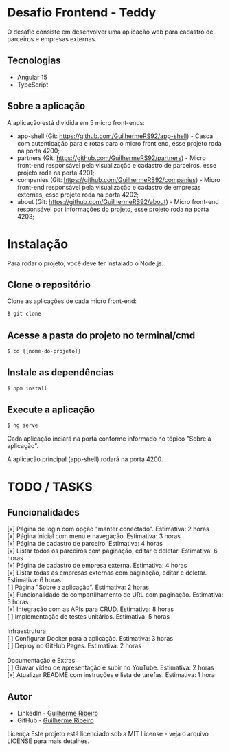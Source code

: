 
# Desafio Frontend - Teddy

O desafio consiste em desenvolver uma aplicação web para cadastro de parceiros e empresas externas.

## Tecnologias

- Angular 15
- TypeScript

## Sobre a aplicação

A aplicação está dividida em 5 micro front-ends:

- app-shell (Git: https://github.com/GuilhermeRS92/app-shell) - Casca com autenticação para e rotas para o micro front end, esse projeto roda na porta 4200;
- partners (Git: https://github.com/GuilhermeRS92/partners) - Micro front-end responsável pela visualização e cadastro de parceiros, esse projeto roda na porta 4201;
- companies (Git: https://github.com/GuilhermeRS92/companies) - Micro front-end responsável pela visualização e cadastro de empresas externas, esse projeto roda na porta 4202;
- about (Git: https://github.com/GuilhermeRS92/about) - Micro front-end responsável por informações do projeto, esse projeto roda na porta 4203;

# Instalação

Para rodar o projeto, você deve ter instalado o Node.js.

## Clone o repositório
Clone as aplicações de cada micro front-end:
```bash
$ git clone
```
## Acesse a pasta do projeto no terminal/cmd
```bash
$ cd {{nome-do-projeto}}
```

## Instale as dependências
```bash
$ npm install
```

## Execute a aplicação
```bash
$ ng serve
```

Cada aplicação inciará na porta conforme informado no tópico "Sobre a aplicação".

A aplicação principal (app-shell) rodará na porta 4200.

# TODO / TASKS

## Funcionalidades

[x] Página de login com opção "manter conectado". Estimativa: 2 horas \
[x] Página inicial com menu e navegação. Estimativa: 3 horas \
[x] Página de cadastro de parceiro. Estimativa: 4 horas \
[x] Listar todos os parceiros com paginação, editar e deletar. Estimativa: 6 horas \
[x] Página de cadastro de empresa externa. Estimativa: 4 horas \
[x] Listar todas as empresas externas com paginação, editar e deletar. Estimativa: 6 horas \
[ ] Página "Sobre a aplicação". Estimativa: 2 horas \
[x] Funcionalidade de compartilhamento de URL com paginação. Estimativa: 5 horas \
[x] Integração com as APIs para CRUD. Estimativa: 8 horas \
[ ] Implementação de testes unitários. Estimativa: 5 horas \
 \
Infraestrutura  \
[ ] Configurar Docker para a aplicação. Estimativa: 3 horas \
[ ] Deploy no GitHub Pages. Estimativa: 2 horas  \
 \
Documentação e Extras \
[ ] Gravar vídeo de apresentação e subir no YouTube. Estimativa: 2 horas \
[x] Atualizar README com instruções e lista de tarefas. Estimativa: 1 hora

## Autor

- LinkedIn - [Guilherme Ribeiro](https://www.linkedin.com/in/guilhermeribeirosouza/)
- GitHub - [Guilherme Ribeiro](https://github.com/GuilhermeRS92)

Licença
Este projeto está licenciado sob a MIT License - veja o arquivo LICENSE para mais detalhes.